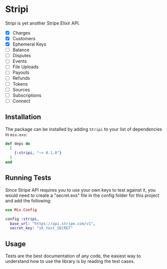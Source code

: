 # Stripi

Stripi is yet another Stripe Elixir API.

- [x] Charges
- [x] Customers
- [x] Ephemeral Keys
- [ ] Balance
- [ ] Disputes
- [ ] Events
- [ ] File Uploads
- [ ] Payouts
- [ ] Refunds
- [ ] Tokens
- [ ] Sources
- [ ] Subscriptions
- [ ] Connect

## Installation

The package can be installed by adding `Stripi` to your list of dependencies in `mix.exs`:

```elixir
def deps do
  [
    {:stripi, "~> 0.1.0"}
  ]
end
```

## Running Tests

Since Stripe API requires you to use your own keys to test against it, you would need to create a "secret.exs" file in
the config folder for this project and add the following:

```elixir
use Mix.Config

config :stripi,
  base_url: "https://api.stripe.com/v1",
  secret_key: "sk_test_SECRET"
```

## Usage

Tests are the best documentation of any code, the easiest way to understand how to use the library is by reading the
test cases.
